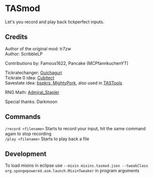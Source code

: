 # TASmod  
Let's you record and play back tickperfect inputs.  

## Credits  
Author of the original mod: tr7zw  
Author: ScribbleLP  
  
Contributions by: Famous1622, Pancake (MCPfannkuchenYT)  
  
Tickratechanger: [Guichaguri](https://github.com/Guichaguri/TickrateChanger)  
Tickrate 0 idea: [Cubitect](https://github.com/Cubitect/Cubitick)  
Savestate idea: [bspkrs, MightyPork](https://github.com/bspkrs-mods/WorldStateCheckpoints), also used in [TASTools](https://github.com/ScribbleLP/MC-TASTools)  
  
RNG Math: [Admiral_Stapler](https://www.youtube.com/channel/UCB4XuRBJZBOpnoJSWekMohw)  
  
Special thanks: Darkmoon
## Commands  
`/record <filename>` Starts to record your input, hit the same command again to stop recording  
`/play <filename>` Starts to  play back a file  
  
## Development
To load mixins in eclipse use `--mixin mixins.tasmod.json --tweakClass org.spongepowered.asm.launch.MixinTweaker` in program arguments  
